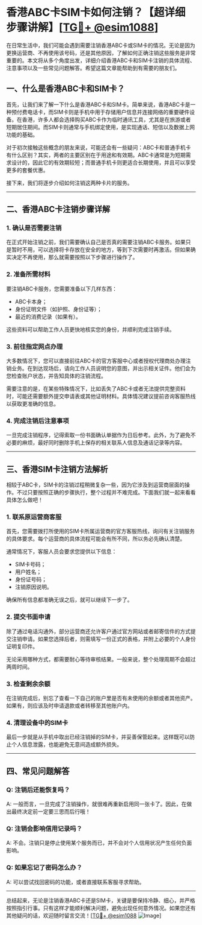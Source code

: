 # 香港ABC卡SIM卡如何注销？【超详细步骤讲解】[[TG💪+ @esim1088](https://t.me/s/esim1088)]

在日常生活中，我们可能会遇到需要注销香港ABC卡或SIM卡的情况。无论是因为更换运营商、不再使用该号码，还是其他原因，了解如何正确注销这些服务是非常重要的。本文将从多个角度出发，详细介绍香港ABC卡和SIM卡注销的具体流程、注意事项以及一些常见问题解答。希望这篇文章能帮助到有需要的朋友们。

## 一、什么是香港ABC卡和SIM卡？

首先，让我们来了解一下什么是香港ABC卡和SIM卡。简单来说，香港ABC卡是一种预付费电话卡，而SIM卡则是手机中用于存储用户信息并连接网络的重要硬件设备。在香港，许多人都会选择购买ABC卡作为临时通讯工具，尤其是在旅游或者短期居住期间。而SIM卡则通常与手机绑定使用，是实现通话、短信以及数据上网功能的基础。

对于初次接触这些概念的朋友来说，可能还会有一些疑问：ABC卡和普通手机卡有什么区别？其实，两者的主要区别在于用途和有效期。ABC卡通常是为短期需求设计的，因此它的有效期较短；而普通手机卡则更适合长期使用，并且可以享受更多的套餐优惠。

接下来，我们将逐步介绍如何注销这两种卡片的服务。

---

## 二、香港ABC卡注销步骤详解

### 1. 确认是否需要注销

在正式开始注销之前，我们需要确认自己是否真的需要注销ABC卡服务。如果只是暂时不用，可以选择将卡存放在安全的地方，等到下次需要时再激活。但如果确实决定不再使用，那么就需要按照以下步骤进行操作了。

### 2. 准备所需材料

要注销ABC卡服务，您需要准备以下几样东西：

- ABC卡本身；
- 身份证明文件（如护照、身份证等）；
- 最近的消费记录（如果有）。

这些资料可以帮助工作人员更快地核实您的身份，并顺利完成注销手续。

### 3. 前往指定网点办理

大多数情况下，您可以直接前往ABC卡的官方客服中心或者授权代理商处办理注销业务。在到达现场后，请向工作人员说明您的意图，并出示相关证件。他们会为您检查账户状态，并告知具体的注销流程。

需要注意的是，在某些特殊情况下，比如丢失了ABC卡或者无法提供完整资料时，可能还需要额外提交申请表或其他证明材料。具体情况建议提前咨询客服热线以获取更准确的信息。

### 4. 完成注销后注意事项

一旦完成注销程序，记得索取一份书面确认单据作为日后参考。此外，为了避免不必要的麻烦，最好同时删除手机上保存的相关联系人信息及通话记录等内容。

---

## 三、香港SIM卡注销方法解析

相较于ABC卡，SIM卡的注销过程稍微复杂一些，因为它涉及到运营商层面的操作。不过只要按照正确的步骤执行，整个过程并不难完成。下面我们就一起来看看具体怎么做吧！

### 1. 联系原运营商客服

首先，您需要拨打所使用的SIM卡所属运营商的官方客服热线，询问有关注销服务的具体要求。每个运营商的具体流程可能会有所不同，所以务必先确认清楚。

通常情况下，客服人员会要求您提供以下信息：
- SIM卡号码；
- 用户姓名；
- 身份证号码；
- 注销原因说明。

确保所有信息都准确无误之后，就可以继续下一步了。

### 2. 提交书面申请

除了通过电话沟通外，部分运营商还允许客户通过官方网站或者邮寄信件的方式提交注销申请。如果您选择后者，则需填写一份正式的表格，并附上必要的个人身份证明复印件。

无论采用哪种方式，都需要耐心等待审核结果。一般来说，整个处理周期不会超过两周时间。

### 3. 检查剩余余额

在注销完成后，别忘了查看一下自己的账户里是否有未使用的余额或者其他资产。如果有，则应该及时申请退款或者转移至其他账户内。

### 4. 清理设备中的SIM卡

最后一步就是从手机中取出已经注销掉的SIM卡，并妥善保管起来。这样既可以防止个人信息泄露，也能避免无意间造成额外损失。

---

## 四、常见问题解答

### Q: 注销后还能恢复吗？
A: 一般而言，一旦完成了注销操作，就很难再重新启用同一张卡了。因此，在做出最终决定前一定要三思而后行哦！

### Q: 注销会影响信用记录吗？
A: 不会。注销只是停止使用某个服务而已，并不会对个人信用状况产生任何负面影响。

### Q: 如果忘记了密码怎么办？
A: 可以尝试找回密码的功能，或者直接联系客服寻求帮助。

---

总结起来，无论是注销香港ABC卡还是SIM卡，关键是要保持冷静、细心，并严格按照指引行事。只有这样才能顺利解决问题，避免出现任何意外情况。如果您还有其他疑问的话，欢迎随时留言交流！[[TG💪+ @esim1088](https://t.me/s/esim1088) ![Image](https://i.postimg.cc/4NQfJmqS/Snipaste-2025-05-13-00-14-12.png)]